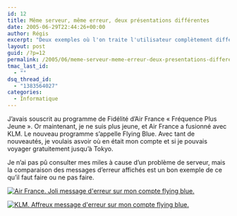 ```yaml
---
id: 12
title: Même serveur, même erreur, deux présentations différentes
date: 2005-06-29T22:44:26+00:00
author: Régis
excerpt: "Deux exemples où l'on traite l'utilisateur complètement différemment."
layout: post
guid: /?p=12
permalink: /2005/06/meme-serveur-meme-erreur-deux-presentations-differentes/
tmac_last_id:
  - ""
dsq_thread_id:
  - "1383564027"
categories:
  - Informatique
---
```

J&rsquo;avais souscrit au programme de Fidélité d&rsquo;Air France « Fréquence Plus Jeune ». Or maintenant, je ne suis plus jeune, et Air France a fusionné avec KLM. Le nouveau programme s&rsquo;appelle Flying Blue. Avec tant de nouveautés, je voulais asvoir où en était mon compte et si je pouvais voyager gratuitement jusqu&rsquo;à Tokyo.

Je n&rsquo;ai pas pû consulter mes miles à cause d&rsquo;un problème de serveur, mais la comparaison des messages d&rsquo;erreur affichés est un bon exemple de ce qu&rsquo;il faut faire ou ne pas faire.

<a onblur="try {parent.deselectBloggerImageGracefully();} catch(e) {}" href="http://photos1.blogger.com/blogger/5983/1226/1600/airfrance_flyingblue_releve1.jpg"><img src="http://photos1.blogger.com/blogger/5983/1226/320/airfrance_flyingblue_releve1.jpg" border="0" alt="Air France. Joli message d'erreur sur mon compte flying blue." /></a>
  
<a onblur="try {parent.deselectBloggerImageGracefully();} catch(e) {}" href="http://photos1.blogger.com/blogger/5983/1226/1600/klm_flyingblue_releve.jpg"><img src="http://photos1.blogger.com/blogger/5983/1226/320/klm_flyingblue_releve.jpg" border="0" alt="KLM. Affreux message d'erreur sur mon compte flying blue." /></a>